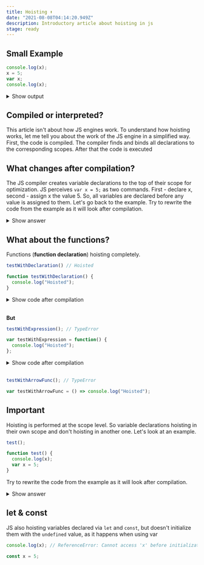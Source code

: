 ```yaml
---
title: Hoisting ⬆️
date: "2021-08-08T04:14:20.949Z"
description: Introductory article about hoisting in js
stage: ready
---
```

## Small Example
```javascript
console.log(x);
x = 5;
var x;
console.log(x);
```
<details>
  <summary>Show output</summary>
   undefined <br/>
   5
</details>

## Compiled or interpreted?
This article isn't about how JS engines work.
To understand how hoisting works, let me tell you about the work of the JS engine
in a simplified way. First, the code is compiled. The compiler finds and binds all 
declarations to the corresponding scopes. After that the code is executed

## What changes after compilation?
The JS compiler creates variable declarations to the top of their scope for optimization.
JS perceives `var x = 5;` as two commands. First - declare x, second - assign x the value 5.
So, all variables are declared before any value is assigned to them.
Let's go back to the example. Try to rewrite the code from the example as it
will look after compilation.
<details>
<summary>Show answer</summary>
<p>

```javascript
var x;
console.log(x); // undefined
x = 5;
console.log(x); // 5
```

</p>
</details>

## What about the functions?
Functions (**function declaration**) hoisting completely.
```javascript
testWithDeclaration() // Hoisted

function testWithDeclaration() {
  console.log("Hoisted");
}
```

<details>
<summary>Show code after compilation</summary>
<p>

```javascript
function testWithDeclaration() {
  console.log("Hoisted");
}

testWithDeclaration() // Hoisted
```

</p>
</details>
<br/>

**But**
```javascript
testWithExpression(); // TypeError

var testWithExpression = function() {
  console.log("Hoisted");
};
```

<details>
<summary>Show code after compilation</summary>
<p>

```javascript
var testWithExpression; // undefined

testWithExpression(); // undefined() - TypeError

var testWithExpression = function() {
  console.log("Hoisted");
};
```

</p>
</details>
<br/>

```javascript
testWithArrowFunc(); // TypeError

var testWithArrowFunc = () => console.log("Hoisted");
```

## Important 
Hoisting is performed at the scope level. So variable declarations hoisting
in their own scope and don't hoisting in another one. Let's look at an example.
```javascript
test();

function test() {
  console.log(x);
  var x = 5;
}
```
Try to rewrite the code from the example as it will look after compilation.
<details>
<summary>Show answer</summary>
<p>

```javascript
function test() {
  var x; // x hoisted in test function scope
  console.log(x); // undefined
  x = 5;
}

test();
```

</p>
</details>

## let & const
JS also hoisting variables declared via `let` and `const`, 
but doesn't initialize them with the `undefined` value, as it happens when using var
```javascript
console.log(x); // ReferenceError: Cannot access 'x' before initialization

const x = 5;
```

